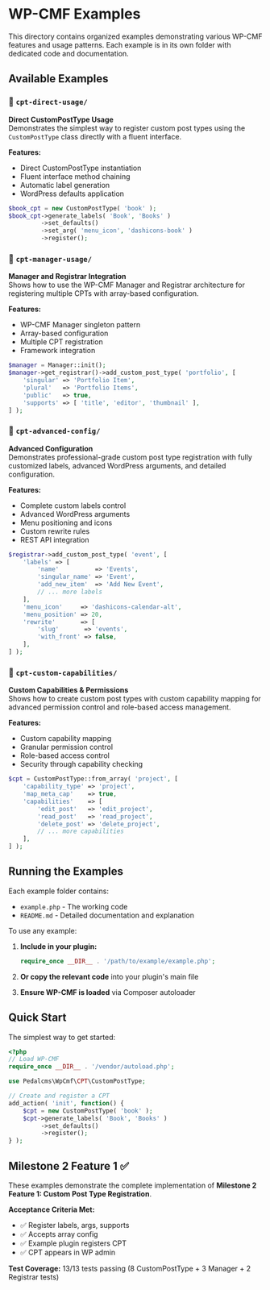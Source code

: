 # WP-CMF Examples

This directory contains organized examples demonstrating various WP-CMF features and usage patterns. Each example is in its own folder with dedicated code and documentation.

## Available Examples

### 📁 `cpt-direct-usage/`
**Direct CustomPostType Usage**  
Demonstrates the simplest way to register custom post types using the `CustomPostType` class directly with a fluent interface.

**Features:**
- Direct CustomPostType instantiation
- Fluent interface method chaining  
- Automatic label generation
- WordPress defaults application

```php
$book_cpt = new CustomPostType( 'book' );
$book_cpt->generate_labels( 'Book', 'Books' )
         ->set_defaults()
         ->set_arg( 'menu_icon', 'dashicons-book' )
         ->register();
```

### 📁 `cpt-manager-usage/`
**Manager and Registrar Integration**  
Shows how to use the WP-CMF Manager and Registrar architecture for registering multiple CPTs with array-based configuration.

**Features:**
- WP-CMF Manager singleton pattern
- Array-based configuration
- Multiple CPT registration
- Framework integration

```php
$manager = Manager::init();
$manager->get_registrar()->add_custom_post_type( 'portfolio', [
    'singular' => 'Portfolio Item',
    'plural'   => 'Portfolio Items',
    'public'   => true,
    'supports' => [ 'title', 'editor', 'thumbnail' ],
] );
```

### 📁 `cpt-advanced-config/`
**Advanced Configuration**  
Demonstrates professional-grade custom post type registration with fully customized labels, advanced WordPress arguments, and detailed configuration.

**Features:**
- Complete custom labels control
- Advanced WordPress arguments
- Menu positioning and icons
- Custom rewrite rules
- REST API integration

```php
$registrar->add_custom_post_type( 'event', [
    'labels' => [
        'name'          => 'Events',
        'singular_name' => 'Event',
        'add_new_item'  => 'Add New Event',
        // ... more labels
    ],
    'menu_icon'     => 'dashicons-calendar-alt',
    'menu_position' => 20,
    'rewrite'       => [
        'slug'       => 'events',
        'with_front' => false,
    ],
] );
```

### 📁 `cpt-custom-capabilities/`
**Custom Capabilities & Permissions**  
Shows how to create custom post types with custom capability mapping for advanced permission control and role-based access management.

**Features:**
- Custom capability mapping
- Granular permission control
- Role-based access control
- Security through capability checking

```php
$cpt = CustomPostType::from_array( 'project', [
    'capability_type' => 'project',
    'map_meta_cap'    => true,
    'capabilities'    => [
        'edit_post'   => 'edit_project',
        'read_post'   => 'read_project',
        'delete_post' => 'delete_project',
        // ... more capabilities
    ],
] );
```

## Running the Examples

Each example folder contains:
- `example.php` - The working code
- `README.md` - Detailed documentation and explanation

To use any example:

1. **Include in your plugin:**
   ```php
   require_once __DIR__ . '/path/to/example/example.php';
   ```

2. **Or copy the relevant code** into your plugin's main file

3. **Ensure WP-CMF is loaded** via Composer autoloader

## Quick Start

The simplest way to get started:

```php
<?php
// Load WP-CMF
require_once __DIR__ . '/vendor/autoload.php';

use Pedalcms\WpCmf\CPT\CustomPostType;

// Create and register a CPT
add_action( 'init', function() {
    $cpt = new CustomPostType( 'book' );
    $cpt->generate_labels( 'Book', 'Books' )
         ->set_defaults()
         ->register();
} );
```

## Milestone 2 Feature 1 ✅

These examples demonstrate the complete implementation of **Milestone 2 Feature 1: Custom Post Type Registration**.

**Acceptance Criteria Met:**
- ✅ Register labels, args, supports
- ✅ Accepts array config  
- ✅ Example plugin registers CPT
- ✅ CPT appears in WP admin

**Test Coverage:** 13/13 tests passing (8 CustomPostType + 3 Manager + 2 Registrar tests)
